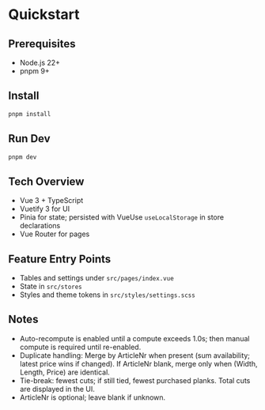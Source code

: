 # Quickstart

## Prerequisites
- Node.js 22+
- pnpm 9+

## Install
```bash
pnpm install
```

## Run Dev
```bash
pnpm dev
```

## Tech Overview
- Vue 3 + TypeScript
- Vuetify 3 for UI
- Pinia for state; persisted with VueUse `useLocalStorage` in store declarations
- Vue Router for pages

## Feature Entry Points
- Tables and settings under `src/pages/index.vue`
- State in `src/stores`
- Styles and theme tokens in `src/styles/settings.scss`

## Notes
- Auto-recompute is enabled until a compute exceeds 1.0s; then manual compute is required until re-enabled.
- Duplicate handling: Merge by ArticleNr when present (sum availability; latest price wins if changed). If ArticleNr blank, merge only when (Width, Length, Price) are identical.
- Tie-break: fewest cuts; if still tied, fewest purchased planks. Total cuts are displayed in the UI.
- ArticleNr is optional; leave blank if unknown.

